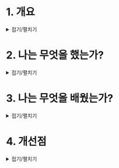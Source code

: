# 1. 개요

<details>
<summary>접기/펼치기</summary>

```

```
</details>


# 2. 나는 무엇을 했는가?

<details>
<summary>접기/펼치기</summary>

```

```
</details>

# 3. 나는 무엇을 배웠는가?

<details>
<summary>접기/펼치기</summary>

```

```
</details>

# 4. 개선점

<details>
<summary>접기/펼치기</summary>

```

```
</details>


